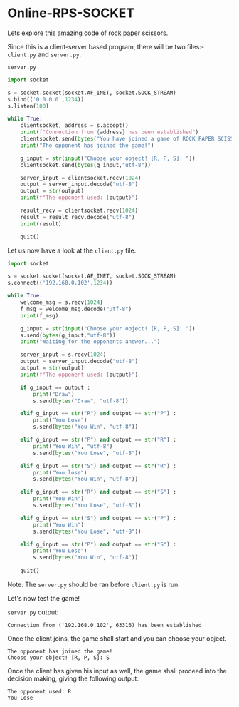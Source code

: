 # Online-RPS-SOCKET

Lets explore this amazing code of rock paper scissors.

Since this is a client-server based program, there will be two files:- `client.py` and `server.py`. 

`server.py`
```py
import socket

s = socket.socket(socket.AF_INET, socket.SOCK_STREAM)
s.bind(('0.0.0.0',1234))
s.listen(100)

while True:
    clientsocket, address = s.accept()
    print(f"Connection from {address} has been established")
    clientsocket.send(bytes("You have joined a game of ROCK PAPER SCISSORS!!", "utf-8"))
    print("The opponent has joined the game!")

    g_input = str(input("Choose your object! [R, P, S]: "))
    clientsocket.send(bytes(g_input,"utf-8"))

    server_input = clientsocket.recv(1024)
    output = server_input.decode("utf-8")
    output = str(output)
    print(f"The opponent used: {output}")

    result_recv = clientsocket.recv(1024)
    result = result_recv.decode("utf-8")
    print(result)

    quit()
```

Let us now have a look at the `client.py` file.
```py
import socket

s = socket.socket(socket.AF_INET, socket.SOCK_STREAM)
s.connect(('192.168.0.102',1234))

while True:
    welcome_msg = s.recv(1024)
    f_msg = welcome_msg.decode("utf-8")
    print(f_msg)

    g_input = str(input("Choose your object! [R, P, S]: "))
    s.send(bytes(g_input,"utf-8"))
    print("Waiting for the opponents answer...")

    server_input = s.recv(1024)
    output = server_input.decode("utf-8")
    output = str(output)
    print(f"The opponent used: {output}")

    if g_input == output :
        print("Draw")
        s.send(bytes("Draw", "utf-8"))

    elif g_input == str("R") and output == str("P") :
        print("You Lose")
        s.send(bytes("You Win", "utf-8"))

    elif g_input == str("P") and output == str("R") :
        print("You Win", "utf-8")
        s.send(bytes("You Lose", "utf-8"))

    elif g_input == str("S") and output == str("R") :
        print("You lose")
        s.send(bytes("You Win", "utf-8"))

    elif g_input == str("R") and output == str("S") : 
        print("You Win")
        s.send(bytes("You Lose", "utf-8"))

    elif g_input == str("S") and output == str("P") :
        print("You Win")
        s.send(bytes("You Lose", "utf-8"))

    elif g_input == str("P") and output == str("S") :
        print("You Lose")
        s.send(bytes("You Win", "utf-8"))
    
    quit()
```
Note: The `server.py` should be ran before `client.py` is run.

Let's now test the game!

`server.py` output:
```
Connection from ('192.168.0.102', 63316) has been established
```
Once the client joins, the game shall start and you can choose your object.
```
The opponent has joined the game!
Choose your object! [R, P, S]: S
```

Once the client has given his input as well, the game shall proceed into the decision making, giving the following output:
```
The opponent used: R
You Lose
```

